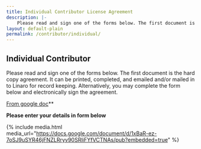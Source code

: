 ```yaml
---
title: Individual Contributor License Agreement
description: |-
    Please read and sign one of the forms below. The first document is the hard copy agreement. It can be printed, completed, and emailed and/or mailed in to Linaro for record keeping. Alternatively, you may complete the form below and electronically sign the agreement.
layout: default-plain
permalink: /contributor/individual/
---
```

## Individual Contributor

Please read and sign one of the forms below. The first document is the hard copy agreement. It can be printed, completed, and emailed and/or mailed in to Linaro for record keeping. Alternatively, you may complete the form below and electronically sign the agreement.

[From google doc](https://drive.google.com/file/d/0B8xTReYFXqNtR0wwRUhqUEpwTUE/preview)**

**Please enter your details in form below**  

{% include media.html media_url="https://docs.google.com/document/d/1xBaR-ez-7oSJ9uSYR46jFNZLRryv90SRliFYfVCTNAs/pub?embedded=true" %}
